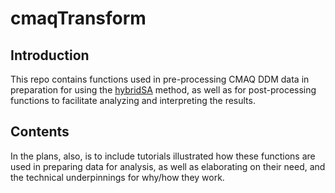 # cmaqTransform

## Introduction

This repo contains functions used in pre-processing CMAQ DDM data in preparation for using the 
[hybridSA](https://github.com/nabilabd/hybridSA) method, as well as for post-processing 
functions to facilitate analyzing and interpreting the results. 

## Contents 

In the plans, also, is to include tutorials illustrated how these functions are used in preparing 
data for analysis, as well as elaborating on their need, and the technical underpinnings for 
why/how they work.



